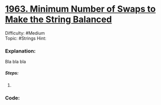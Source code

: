 # [1963. Minimum Number of Swaps to Make the String Balanced](https://leetcode.com/problems/minimum-number-of-swaps-to-make-the-string-balanced/)

Difficulty: #Medium  
Topic: #Strings 
Hint: 

### Explanation:
Bla bla bla
##### Steps:
1. 

### Code:

```python
```

